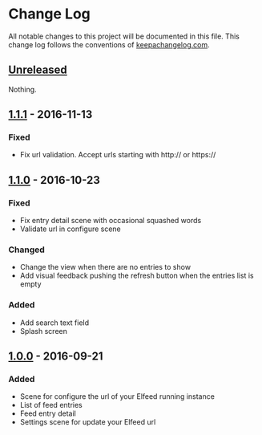 # Change Log
All notable changes to this project will be documented in this file. This change log follows the conventions of [keepachangelog.com](http://keepachangelog.com/).

## [Unreleased]

Nothing.

## [1.1.1] - 2016-11-13
### Fixed
- Fix url validation. Accept urls starting with http:// or https://

## [1.1.0] - 2016-10-23
### Fixed
- Fix entry detail scene with occasional squashed words
- Validate url in configure scene

### Changed
- Change the view when there are no entries to show
- Add visual feedback pushing the refresh button when the entries list is empty

### Added
- Add search text field
- Splash screen

## [1.0.0] - 2016-09-21
### Added
- Scene for configure the url of your Elfeed running instance
- List of feed entries
- Feed entry detail
- Settings scene for update your Elfeed url

[Unreleased]: https://github.com/areina/elfeed-cljsrn/compare/1.1.1...HEAD
[1.1.1]: https://github.com/areina/elfeed-cljsrn/compare/1.1.0...1.1.1
[1.1.0]: https://github.com/areina/elfeed-cljsrn/compare/1.0.0...1.1.0
[1.0.0]: https://github.com/areina/elfeed-cljsrn/compare/c5668e2...1.0.0
